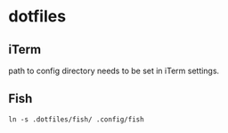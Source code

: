 # dotfiles

## iTerm

path to config directory needs to be set in iTerm settings.

## Fish

``ln -s .dotfiles/fish/ .config/fish``
